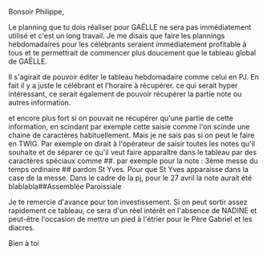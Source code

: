 Bonsoir Philippe,

Le planning que tu dois réaliser pour GAËLLE ne sera pas immédiatement utilisé et c'est un long travail. Je me disais que faire les plannings hebdomadaires pour les célébrants seraient immédiatement profitable à tous et te permettrait de commencer plus doucement que le tableau global de GAËLLE.

Il s'agirait de pouvoir éditer le tableau hebdomadaire comme celui en PJ. En fait il y a juste le célébrant et l'horaire à récupérer. ce qui serait hyper intéressant, ce serait également de pouvoir récupérer la partie note ou autres information.

et encore plus fort si on pouvait ne récupérer qu'une partie de cette information, en scindant par exemple cette saisie comme l'on scinde une chaine de caractères habituellement. Mais je ne sais pas si on peut le faire en TWIG.
Par exemple on dirait à l'opérateur de saisir toutes les notes qu'il souhaite et de séparer ce qu'il veut faire apparaître dans le tableau par des caractères spéciaux comme ##. 
par exemple pour la note :  3ème messe du temps ordinaire ## pardon St Yves. Pour que St Yves apparaisse dans la case de la messe.
Dans le cadre de la pj, pour le 27 avril la note aurait été blablabla##Assemblée Paroissiale


Je te remercie d'avance pour ton investissement. Si on peut sortir assez rapidement ce tableau, ce sera d'un réel intérêt en l'absence de NADINE et peut-être l'occasion de mettre un pied à l'étrier pour le Père Gabriel et les diacres.

Bien à toi
